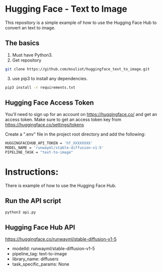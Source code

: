 # Hugging Face - Text to Image

This repository is a simple example of how to use the Hugging Face Hub to convert an text to image.

## The basics

1. Must have Python3.
2. Get repository
```bash
git clone https://github.com/msuliot/huggingface_text_to_image.git 
```
3. use pip3 to install any dependencies.
```bash
pip3 install -r requirements.txt
```

## Hugging Face Access Token

You'll need to sign up for an account on https://huggingface.co/ and get an access token.
Make sure to get an access token key from https://huggingface.co/settings/tokens

Create a ".env" file in the project root directory and add the following:
```bash
HUGGINGFACEHUB_API_TOKEN = 'hf_XXXXXXXX'
MODEL_NAME = 'runwayml/stable-diffusion-v1-5'
PIPELINE_TASK = "text-to-image"
```

# Instructions:

There is example of how to use the Hugging Face Hub.

## Run the API script
```bash
python3 api.py
```

## Hugging Face Hub API
https://huggingface.co/runwayml/stable-diffusion-v1-5
- modelId: runwayml/stable-diffusion-v1-5
- pipeline_tag: text-to-image
- library_name: diffusers
- task_specific_params: None